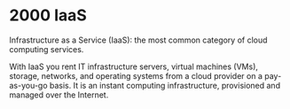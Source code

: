 # 2000 IaaS

Infrastructure as a Service (IaaS): the most common category of cloud computing services.

With IaaS you rent IT infrastructure servers, virtual machines (VMs), storage, networks, and operating systems from a cloud provider on a pay-as-you-go basis. It is an instant computing infrastructure, provisioned and managed over the Internet.
